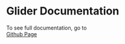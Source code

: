 # Glider Documentation

To see full documentation, go to  
[Github Page](https://michell-monroy.github.io/glider-documentation/html/index.html)